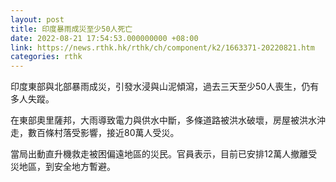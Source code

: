 ```yaml
---
layout: post
title: 印度暴雨成災至少50人死亡
date: 2022-08-21 17:54:53.000000000 +08:00
link: https://news.rthk.hk/rthk/ch/component/k2/1663371-20220821.htm
categories: rthk
---
```


印度東部與北部暴雨成災，引發水浸與山泥傾瀉，過去三天至少50人喪生，仍有多人失蹤。

在東部奧里薩邦，大雨導致電力與供水中斷，多條道路被洪水破壞，房屋被洪水沖走，數百條村落受影響，接近80萬人受災。

當局出動直升機救走被困偏遠地區的災民。官員表示，目前已安排12萬人撤離受災地區，到安全地方暫避。

